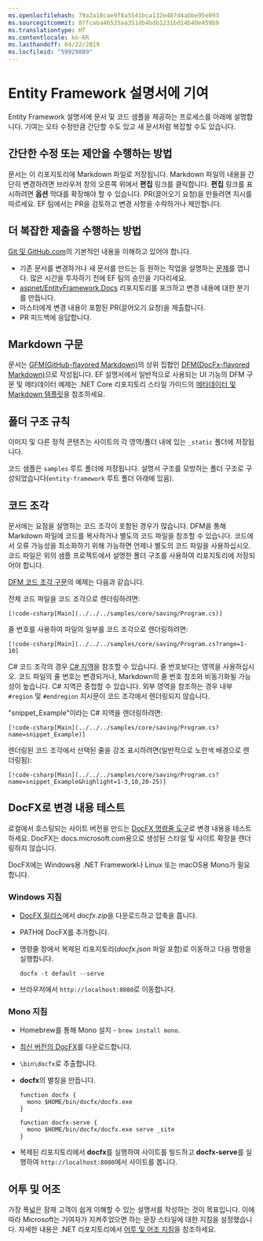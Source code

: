 ```yaml
---
ms.openlocfilehash: 79a2a10cae9f8a5541bca132e407d4abbe95e093
ms.sourcegitcommit: 87fcaba46535aa351db4bdb1231bd14b40e459b9
ms.translationtype: HT
ms.contentlocale: ko-KR
ms.lasthandoff: 04/22/2019
ms.locfileid: "59929889"
---
```

# <a name="contributing-to-the-entity-framework-documentation"></a>Entity Framework 설명서에 기여

Entity Framework 설명서에 문서 및 코드 샘플을 제공하는 프로세스를 아래에 설명합니다. 기여는 오타 수정만큼 간단할 수도 있고 새 문서처럼 복잡할 수도 있습니다.

## <a name="how-to-make-a-simple-correction-or-suggestion"></a>간단한 수정 또는 제안을 수행하는 방법

문서는 이 리포지토리에 Markdown 파일로 저장됩니다. Markdown 파일의 내용을 간단히 변경하려면 브라우저 창의 오른쪽 위에서 **편집** 링크를 클릭합니다. **편집** 링크를 표시하려면 **옵션** 막대를 확장해야 할 수 있습니다. PR(끌어오기 요청)을 만들려면 지시를 따르세요. EF 팀에서는 PR을 검토하고 변경 사항을 수락하거나 제안합니다.

## <a name="how-to-make-a-more-complex-submission"></a>더 복잡한 제출을 수행하는 방법

[Git 및 GitHub.com](https://guides.github.com/activities/hello-world/)의 기본적인 내용을 이해하고 있어야 합니다.

* 기존 문서를 변경하거나 새 문서를 만드는 등 원하는 작업을 설명하는 [문제](https://github.com/aspnet/EntityFramework.Docs/issues/new)를 엽니다. 많은 시간을 투자하기 전에 EF 팀의 승인을 기다리세요.
* [aspnet/EntityFramework.Docs](https://github.com/aspnet/EntityFramework.Docs/) 리포지토리를 포크하고 변경 내용에 대한 분기를 만듭니다.
* 마스터에게 변경 내용이 포함된 PR(끌어오기 요청)을 제출합니다.
* PR 피드백에 응답합니다.

## <a name="markdown-syntax"></a>Markdown 구문

문서는 [GFM(GitHub-flavored Markdown)](https://guides.github.com/features/mastering-markdown/)의 상위 집합인 [DFM(DocFx-flavored Markdown)](http://dotnet.github.io/docfx/spec/docfx_flavored_markdown.html)으로 작성됩니다. EF 설명서에서 일반적으로 사용되는 UI 기능의 DFM 구문 및 메타데이터 예제는 .NET Core 리포지토리 스타일 가이드의 [메타데이터 및 Markdown 템플릿](https://github.com/dotnet/docs/blob/master/styleguide/template.md)을 참조하세요.

## <a name="folder-structure-conventions"></a>폴더 구조 규칙

이미지 및 다른 정적 콘텐츠는 사이트의 각 영역/폴더 내에 있는 `_static` 폴더에 저장됩니다.

코드 샘플은 `samples` 루트 폴더에 저장됩니다. 설명서 구조를 모방하는 폴더 구조로 구성되었습니다(`entity-framework` 루트 폴더 아래에 있음).

## <a name="code-snippets"></a>코드 조각

문서에는 요점을 설명하는 코드 조각이 포함된 경우가 많습니다. DFM을 통해 Markdown 파일에 코드를 복사하거나 별도의 코드 파일을 참조할 수 있습니다. 코드에서 오류 가능성을 최소화하기 위해 가능하면 언제나 별도의 코드 파일을 사용하십시오. 코드 파일은 위의 샘플 프로젝트에서 설명한 폴더 구조를 사용하여 리포지토리에 저장되어야 합니다.

[DFM 코드 조각 구문](http://dotnet.github.io/docfx/spec/docfx_flavored_markdown.html#code-snippet)의 예제는 다음과 같습니다.

전체 코드 파일을 코드 조각으로 렌더링하려면:

``` none
[!code-csharp[Main](../../../samples/core/saving/Program.cs)]
```

줄 번호를 사용하여 파일의 일부를 코드 조각으로 렌더링하려면:

``` none
[!code-csharp[Main](../../../samples/core/saving/Program.cs?range=1-10]
```

C# 코드 조각의 경우 [C# 지역](https://msdn.microsoft.com/library/9a1ybwek.aspx)을 참조할 수 있습니다. 줄 번호보다는 영역을 사용하십시오. 코드 파일의 줄 번호는 변경되거나, Markdown의 줄 번호 참조와 비동기화될 가능성이 높습니다. C# 지역은 중첩할 수 있습니다. 외부 영역을 참조하는 경우 내부 `#region` 및 `#endregion` 지시문이 코드 조각에서 렌더링되지 않습니다.

"snippet_Example"이라는 C# 지역을 렌더링하려면:

``` none
[!code-csharp[Main](../../../samples/core/saving/Program.cs?name=snippet_Example)]
```

렌더링된 코드 조각에서 선택된 줄을 강조 표시하려면(일반적으로 노란색 배경으로 렌더링됨):

``` none
[!code-csharp[Main](../../../samples/core/saving/Program.cs?name=snippet_Example&highlight=1-3,10,20-25)]
```

## <a name="test-your-changes-with-docfx"></a>DocFX로 변경 내용 테스트

로컬에서 호스팅되는 사이트 버전을 만드는 [DocFX 명령줄 도구](https://dotnet.github.io/docfx/tutorial/docfx_getting_started.html#2-use-docfx-as-a-command-line-tool)로 변경 내용을 테스트하세요. DocFX는 docs.microsoft.com용으로 생성된 스타일 및 사이트 확장을 렌더링하지 않습니다.

DocFX에는 Windows용 .NET Framework나 Linux 또는 macOS용 Mono가 필요합니다.

### <a name="windows-instructions"></a>Windows 지침

* [DocFX 릴리스](https://github.com/dotnet/docfx/releases)에서 *docfx.zip*을 다운로드하고 압축을 풉니다.
* PATH에 DocFX를 추가합니다.
* 명령줄 창에서 복제된 리포지토리(*docfx.json* 파일 포함)로 이동하고 다음 명령을 실행합니다.

   ``` console
   docfx -t default --serve
   ```

* 브라우저에서 `http://localhost:8080`로 이동합니다.

### <a name="mono-instructions"></a>Mono 지침

* Homebrew를 통해 Mono 설치 - `brew install mono`.
* [최신 버전의 DocFX](https://github.com/dotnet/docfx/releases/tag/v2.7.2)를 다운로드합니다.
* `\bin\docfx`로 추출합니다.
* **docfx**의 별칭을 만듭니다.

  ``` console
  function docfx {
    mono $HOME/bin/docfx/docfx.exe
  }

  function docfx-serve {
    mono $HOME/bin/docfx/docfx.exe serve _site
  }
  ```

* 복제된 리포지토리에서 **docfx**를 실행하여 사이트를 빌드하고 **docfx-serve**를 실행하여 `http://localhost:8080`에서 사이트를 봅니다.

## <a name="voice-and-tone"></a>어투 및 어조

가장 폭넓은 잠재 고객이 쉽게 이해할 수 있는 설명서를 작성하는 것이 목표입니다. 이에 따라 Microsoft는 기여자가 지켜주었으면 하는 문장 스타일에 대한 지침을 설정했습니다. 자세한 내용은 .NET 리포지토리에서 [어투 및 어조 지침](https://github.com/dotnet/docs/blob/master/styleguide/voice-tone.md)을 참조하세요.
